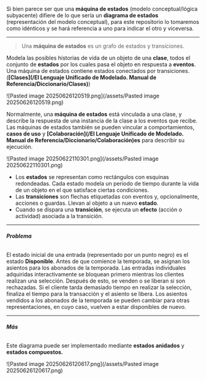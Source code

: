 Si bien parece ser que una **máquina de estados** (modelo conceptual/lógica subyacente) difiere de lo que sería un **diagrama de estados** (representación del modelo conceptual), para este repositorio lo tomaremos como idénticos y se hará referencia a uno para indicar el otro y viceversa.
****
> Una **máquina de estados** es un grafo de estados y transiciones.

Modela las posibles historias de vida de un objeto de una **clase**, todos el conjunto de **estados** por los cuales pasa el objeto en respuesta a **eventos**. 
Una máquina de estados contiene estados conectados por transiciones. (**[Clases](/El Lenguaje Unificado de Modelado. Manual de Referencia/Diccionario/Clases)**)

![Pasted image 20250626120519.png](/assets/Pasted image 20250626120519.png)

Normalmente, una **máquina de estados** está vinculada a una clase, y describe la respuesta de una instancia de la clase a los eventos que recibe. 
Las máquinas de estados también se pueden vincular a comportamientos, **casos de uso** y **[Colaboración](/El Lenguaje Unificado de Modelado. Manual de Referencia/Diccionario/Colaboración)es** para describir su ejecución.

![Pasted image 20250622110301.png](/assets/Pasted image 20250622110301.png)

- Los **estados** se representan como rectángulos con esquinas redondeadas. Cada estado modela un periodo de tiempo durante la vida de un objeto en el que satisface ciertas condiciones.
- Las **transiciones** son flechas etiquetadas con eventos y, opcionalmente, acciones o guardas. Llevan al objeto a un nuevo **estado**.
- Cuando se dispara una **transición**, se ejecuta un **efecto** (acción o actividad) asociada a la transición.
****
###### **Problema**
El estado inicial de una entrada (representado por un punto negro) es el estado **Disponible**. Antes de que comience la temporada, se asignan los asientos para los abonados de la temporada. Las entradas individuales adquiridas interactivamente se bloquean primero mientras los clientes realizan una selección. Después de esto, se venden o se liberan si son rechazadas. Si el cliente tarda demasiado tiempo en realizar la selección, finaliza el tiempo para la transacción y el asiento se libera. Los asientos vendidos a los abonados de la temporada se pueden cambiar para otras representaciones, en cuyo caso, vuelven a estar disponibles de nuevo.
****
###### **Más**
Este diagrama puede ser implementado mediante **estados anidados** y **estados compuestos.**

![Pasted image 20250626120617.png](/assets/Pasted image 20250626120617.png)